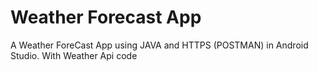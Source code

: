 # Weather Forecast App
 A Weather ForeCast App using JAVA and HTTPS (POSTMAN) in Android Studio. With Weather Api code
